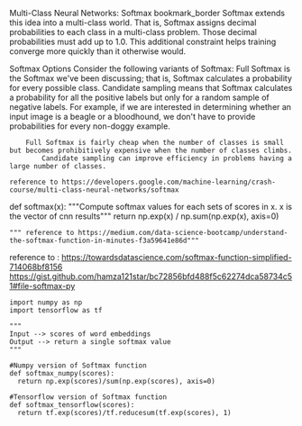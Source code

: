 Multi-Class Neural Networks: Softmax bookmark_border
	Softmax extends this idea into a multi-class world. That is, Softmax assigns decimal probabilities to each class in a multi-class problem.
	Those decimal probabilities must add up to 1.0. This additional constraint helps training converge more quickly than it otherwise would.

Softmax Options
	Consider the following variants of Softmax:
		Full Softmax is the Softmax we've been discussing; that is, Softmax calculates a probability for every possible class.
		Candidate sampling means that Softmax calculates a probability for all the positive labels but only for a random sample of negative labels.
			For example, if we are interested in determining whether an input image is a beagle or a bloodhound, we don't have to provide probabilities for every non-doggy example.

		Full Softmax is fairly cheap when the number of classes is small but becomes prohibitively expensive when the number of classes climbs.
			Candidate sampling can improve efficiency in problems having a large number of classes.

	reference to https://developers.google.com/machine-learning/crash-course/multi-class-neural-networks/softmax

def softmax(x):
    """Compute softmax values for each sets of scores in x. x is the vector of cnn results"""
    return np.exp(x) / np.sum(np.exp(x), axis=0) 

	""" reference to https://medium.com/data-science-bootcamp/understand-the-softmax-function-in-minutes-f3a59641e86d"""

reference to :
	https://towardsdatascience.com/softmax-function-simplified-714068bf8156
	https://gist.github.com/hamza121star/bc72856bfd488f5c62274dca58734c51#file-softmax-py

	import numpy as np
	import tensorflow as tf
	
	""" 
	Input --> scores of word embeddings
	Output --> return a single softmax value
	"""
	
	#Numpy version of Softmax function
	def softmax_numpy(scores):
	  return np.exp(scores)/sum(np.exp(scores), axis=0)
	
	#Tensorflow version of Softmax function
	def softmax_tensorflow(scores):
	  return tf.exp(scores)/tf.reducesum(tf.exp(scores), 1)


